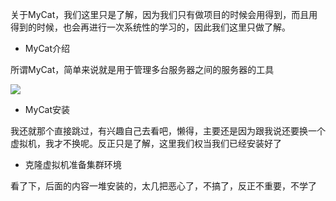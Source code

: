 关于MyCat，我们这里只是了解，因为我们只有做项目的时候会用得到，而且用得到的时候，也会再进行一次系统性的学习的，因此我们这里只做了解。

- MyCat介绍

所谓MyCat，简单来说就是用于管理多台服务器之间的服务器的工具

![](D:/Rolin的学习笔记/youdaonote-pull/youdaonote/youdaonote-images/WEBRESOURCE8c6533876bfe3e06786efaee60cd1fde.png)

- MyCat安装

我还就那个直接跳过，有兴趣自己去看吧，懒得，主要还是因为跟我说还要换一个虚拟机，我才不换呢。反正只是了解，这里我们权当我们已经安装好了

- 克隆虚拟机准备集群环境

看了下，后面的内容一堆安装的，太几把恶心了，不搞了，反正不重要，不学了